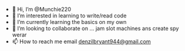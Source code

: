 - 👋 Hi, I’m @Munchie220
- 👀 I’m interested in learning to write/read code 
- 🌱 I’m currently learning the basics on my own
- 💞️ I’m looking to collaborate on ... jam slot machines ans create spy werar
- 📫 How to reach me email denzilbryant944@gmail.com 
<!-- thought? Munchie220/Munchie220 is a ✨ special ✨ repository because its `README.md` (this file) appears on your GitHub profile.
You can click the Preview link to take a look at your changes.
--->
